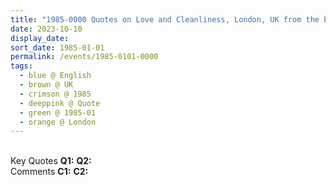 ```yaml
---
title: "1985-0000 Quotes on Love and Cleanliness, London, UK from the book Eternally Inspired Recollections of Our Divine Mother, Volume 3, Page 233 (year not sure)"
date: 2023-10-10
display_date: 
sort_date: 1985-01-01
permalink: /events/1985-0101-0000
tags:
  - blue @ English
  - brown @ UK
  - crimson @ 1985
  - deeppink @ Quote
  - green @ 1985-01
  - orange @ London
---
```


<br>

<wave-list>
  <list-title color="DarkSeaGreen" width="55">Key Quotes</list-title>
  <list-item color="BlanchedAlmond" width="280"><b>Q1:</b> <i></i></list-item>
  <list-item color="Lavender" width="280"><b>Q2:</b> <i></i></list-item>
</wave-list>

<br>

<wave-list>
  <list-title color="DarkSeaGreen" width="55">Comments</list-title>
  <list-item color="BlanchedAlmond" width="280"><b>C1:</b> <i></i></list-item>
  <list-item color="Lavender" width="280"><b>C2:</b> <i></i></list-item>
</wave-list>